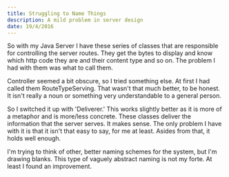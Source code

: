 ```yaml
---
title: Struggling to Name Things
description: A mild problem in server design
date: 19/4/2016
---
```


So with my Java Server I have these series of classes that are responsible for controlling the server routes. They get the bytes to display and know which http code they are and their content type and so on. The problem I had with them was what to call them.

Controller seemed a bit obscure, so I tried something else. At first I had called them RouteTypeServing. That wasn't that much better, to be honest. It isn't really a noun or something very understandable to a general person.

So I switched it up with 'Deliverer.' This works slightly better as it is more of a metaphor and is more/less concrete. These classes deliver the information that the server serves. It makes sense. The only problem I have with it is that it isn't that easy to say, for me at least. Asides from that, it holds well enough.

I'm trying to think of other, better naming schemes for the system, but I'm drawing blanks. This type of vaguely abstract naming is not my forte. At least I found an improvement.
